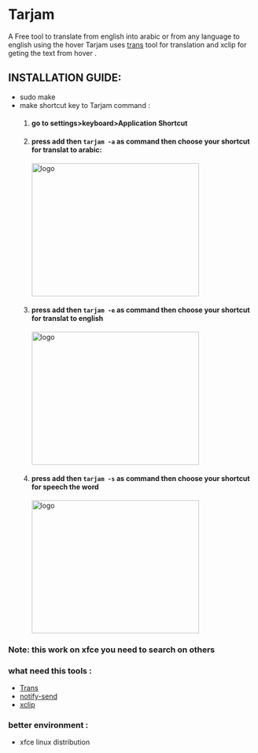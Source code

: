 
 # Tarjam 


A Free tool to translate from english into arabic or from any language to english using the hover 
Tarjam uses [trans](https://github.com/soimort/translate-shell) tool for translation and xclip for geting the text from hover . 


## INSTALLATION GUIDE: 

* sudo make  
* make shortcut key to Tarjam command : 
  1. #### go to settings>keyboard>Application Shortcut
  1. #### press add then `tarjam -a` as command then choose your shortcut for translat to arabic:
     <img src="./doc_images/BClist.png" alt="logo" width="340" height="270"/><br>
  3. #### press add then `tarjam -e` as command then choose your shortcut for translat to english 
     <img src="./doc_images/BClist.png" alt="logo" width="340" height="270"/><br>
  5. #### press add then `tarjam -s` as command then choose your shortcut for speech the word
     <img src="./doc_images/BClist.png" alt="logo" width="340" height="270"/><br>
 ### Note: this work on xfce you need to search on others 
### what need this tools : 

* [ Trans ](https://github.com/soimort/translate-shell)
* [ notify-send ](http://manpages.ubuntu.com/manpages/xenial/man1/notify-send.1.html)
* [ xclip ](https://github.com/astrand/xclip) 


### better environment : 

* xfce linux distribution  
